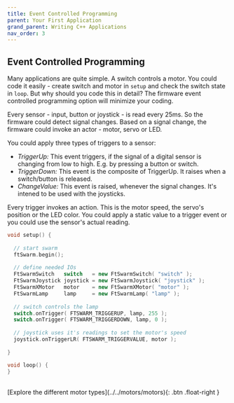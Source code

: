 ```yaml
---
title: Event Controlled Programming
parent: Your First Application
grand_parent: Writing C++ Applications
nav_order: 3
---
```


## Event Controlled Programming

Many applications are quite simple. A switch controls a motor. You could code it easily - create switch and motor in `setup` and check the switch state in `loop`.
But why should you code this in detail? The firmware event controlled programming option will minimize your coding.

Every sensor - input, button or joystick - is read every 25ms. So the firmware could detect signal changes.
Based on a signal change, the firmware could invoke an actor - motor, servo or LED.

You could apply three types of triggers to a sensor:
- *TriggerUp:* This event triggers, if the signal of a digital sensor is changing from low to high. E.g. by pressing a button or switch.
- *TriggerDown:* This event is the composite of TriggerUp. It raises when a switch/button is released.
- *ChangeValue:* This event is raised, whenever the signal changes. It's intened to be used with the joysticks.

Every trigger invokes an action. This is the motor speed, the servo's position or the LED color. You could apply a static value to a trigger event or you could use 
the sensor's actual reading.

```cpp
void setup() {
  
  // start swarm
  ftSwarm.begin();
  
  // define needed IOs
  FtSwarmSwitch   switch   = new FtSwarmSwitch( "switch" );
  FtSwarmJoystick joystick = new FtSwarmJoystick( "joystick" );
  FtSwarmXMotor   motor    = new FtSwarmXMotor( "motor" );
  FtSwarmLamp     lamp     = new FtSwarmLamp( "lamp" );
  
  // switch controls the lamp
  switch.onTrigger( FTSWARM_TRIGGERUP, lamp, 255 );
  switch.onTrigger( FTSWARM_TRIGGERDOWN, lamp, 0 );
  
  // joystick uses it's readings to set the motor's speed
  joystick.onTriggerLR( FTSWARM_TRIGGERVALUE, motor );
  
}

void loop() {
}
```

<br>
[Explore the different motor types](../../motors/motors){: .btn .float-right }
<br>